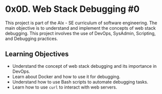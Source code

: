 # 0x0D. Web Stack Debugging #0

This project is part of the Alx - SE curriculum of software engineering. The main objective is to understand and implement the concepts of web stack debugging. This project involves the use of DevOps, SysAdmin, Scripting, and Debugging practices.

## Learning Objectives

- Understand the concept of web stack debugging and its importance in DevOps.
- Learn about Docker and how to use it for debugging.
- Understand how to use Bash scripts to automate debugging tasks.
- Learn how to use `curl` to interact with web servers.
